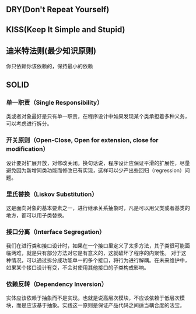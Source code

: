 ﻿
## DRY(Don't Repeat Yourself)

## KISS(Keep It Simple and Stupid)

## 迪米特法则(最少知识原则)
你只依赖你该依赖的，保持最小的依赖

## SOLID
### 单一职责（Single Responsibility）
类或者对象最好是只有单一职责，在程序设计中如果发现某个类承担着多种义务，可以考虑进行拆分。

### 开关原则（Open-Close, Open for extension, close for modification）
设计要对扩展开放，对修改关闭。换句话说，程序设计应保证平滑的扩展性，尽量避免因为新增同类功能而修改已有实现，这样可以少产出些回归（regression）问题。

### 里氏替换（Liskov Substitution）
这是面向对象的基本要素之一，进行继承关系抽象时，凡是可以用父类或者基类的地方，都可以用子类替换。

### 接口分离（Interface Segregation）
我们在进行类和接口设计时，如果在一个接口里定义了太多方法，其子类很可能面临两难，就是只有部分方法对它是有意义的，这就破坏了程序的内聚性。
对于这种情况，可以通过拆分成功能单一的多个接口，将行为进行解耦。在未来维护中，如果某个接口设计有变，不会对使用其他接口的子类构成影响。

### 依赖反转（Dependency Inversion）
实体应该依赖于抽象而不是实现。也就是说高层次模块，不应该依赖于低层次模块，而是应该基于抽象。实践这一原则是保证产品代码之间适当耦合度的法宝。